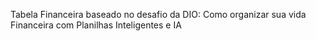 Tabela Financeira baseado no desafio da DIO: 
Como organizar sua vida Financeira com Planilhas Inteligentes e IA
